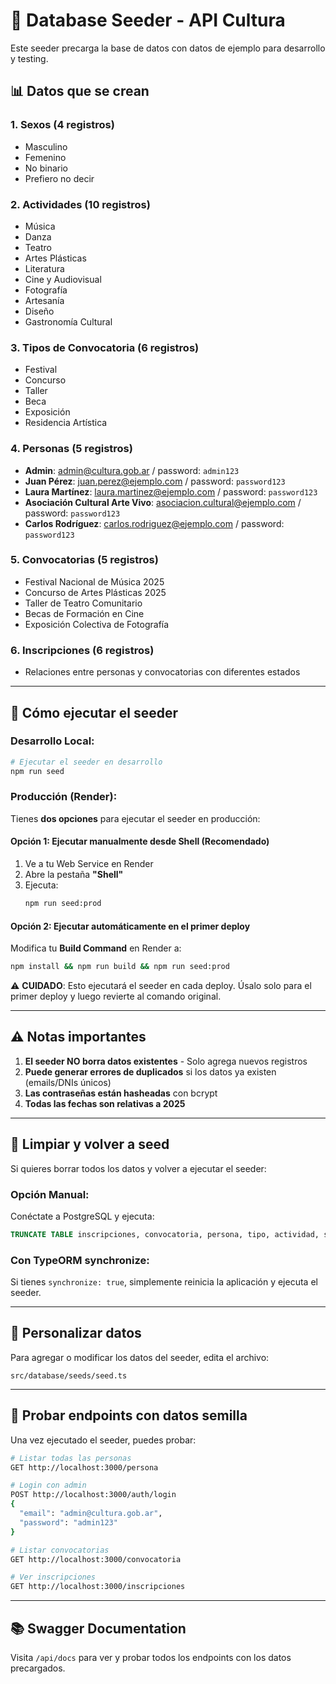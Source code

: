 # 🌱 Database Seeder - API Cultura

Este seeder precarga la base de datos con datos de ejemplo para desarrollo y testing.

## 📊 Datos que se crean

### 1. **Sexos** (4 registros)
- Masculino
- Femenino
- No binario
- Prefiero no decir

### 2. **Actividades** (10 registros)
- Música
- Danza
- Teatro
- Artes Plásticas
- Literatura
- Cine y Audiovisual
- Fotografía
- Artesanía
- Diseño
- Gastronomía Cultural

### 3. **Tipos de Convocatoria** (6 registros)
- Festival
- Concurso
- Taller
- Beca
- Exposición
- Residencia Artística

### 4. **Personas** (5 registros)
- **Admin**: admin@cultura.gob.ar / password: `admin123`
- **Juan Pérez**: juan.perez@ejemplo.com / password: `password123`
- **Laura Martínez**: laura.martinez@ejemplo.com / password: `password123`
- **Asociación Cultural Arte Vivo**: asociacion.cultural@ejemplo.com / password: `password123`
- **Carlos Rodríguez**: carlos.rodriguez@ejemplo.com / password: `password123`

### 5. **Convocatorias** (5 registros)
- Festival Nacional de Música 2025
- Concurso de Artes Plásticas 2025
- Taller de Teatro Comunitario
- Becas de Formación en Cine
- Exposición Colectiva de Fotografía

### 6. **Inscripciones** (6 registros)
- Relaciones entre personas y convocatorias con diferentes estados

---

## 🚀 Cómo ejecutar el seeder

### **Desarrollo Local:**

```bash
# Ejecutar el seeder en desarrollo
npm run seed
```

### **Producción (Render):**

Tienes **dos opciones** para ejecutar el seeder en producción:

#### **Opción 1: Ejecutar manualmente desde Shell** (Recomendado)

1. Ve a tu Web Service en Render
2. Abre la pestaña **"Shell"**
3. Ejecuta:
   ```bash
   npm run seed:prod
   ```

#### **Opción 2: Ejecutar automáticamente en el primer deploy**

Modifica tu **Build Command** en Render a:
```bash
npm install && npm run build && npm run seed:prod
```

⚠️ **CUIDADO**: Esto ejecutará el seeder en cada deploy. Úsalo solo para el primer deploy y luego revierte al comando original.

---

## ⚠️ Notas importantes

1. **El seeder NO borra datos existentes** - Solo agrega nuevos registros
2. **Puede generar errores de duplicados** si los datos ya existen (emails/DNIs únicos)
3. **Las contraseñas están hasheadas** con bcrypt
4. **Todas las fechas son relativas a 2025**

---

## 🔄 Limpiar y volver a seed

Si quieres borrar todos los datos y volver a ejecutar el seeder:

### **Opción Manual:**
Conéctate a PostgreSQL y ejecuta:
```sql
TRUNCATE TABLE inscripciones, convocatoria, persona, tipo, actividad, sexo RESTART IDENTITY CASCADE;
```

### **Con TypeORM synchronize:**
Si tienes `synchronize: true`, simplemente reinicia la aplicación y ejecuta el seeder.

---

## 📝 Personalizar datos

Para agregar o modificar los datos del seeder, edita el archivo:
```
src/database/seeds/seed.ts
```

---

## 🧪 Probar endpoints con datos semilla

Una vez ejecutado el seeder, puedes probar:

```bash
# Listar todas las personas
GET http://localhost:3000/persona

# Login con admin
POST http://localhost:3000/auth/login
{
  "email": "admin@cultura.gob.ar",
  "password": "admin123"
}

# Listar convocatorias
GET http://localhost:3000/convocatoria

# Ver inscripciones
GET http://localhost:3000/inscripciones
```

---

## 📚 Swagger Documentation

Visita `/api/docs` para ver y probar todos los endpoints con los datos precargados.
